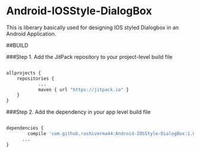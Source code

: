 # Android-IOSStyle-DialogBox
This is liberary basically used for designing IOS styled Dialogbox in an Android Application.

##BUILD

###Step 1. Add the JitPack repository to your project-level build file 

```R

allprojects {
	repositories {
			...
			maven { url "https://jitpack.io" }
	}
}

```

###Step 2. Add the dependency in your app level build file 

```R

dependencies {
	    compile 'com.github.rashiverma44:Android-IOSStyle-DialogBox:1.0'
      ...
}

```
